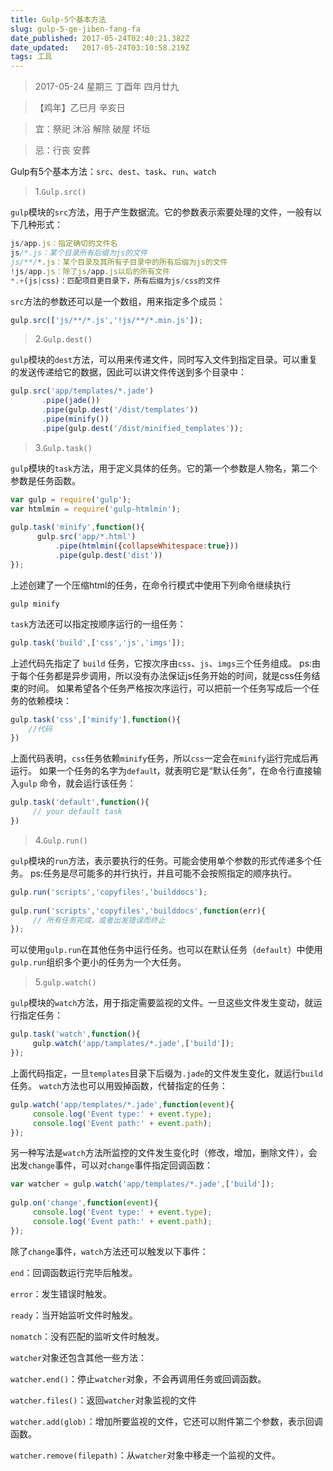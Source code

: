 ```yaml
---
title: Gulp-5个基本方法
slug: gulp-5-ge-jiben-fang-fa
date_published: 2017-05-24T02:40:21.382Z
date_updated:   2017-05-24T03:10:58.219Z
tags: 工具
---
```


> 2017-05-24 星期三 丁酉年 四月廿九

> 【鸡年】乙巳月 辛亥日

> 宜：祭祀 沐浴 解除 破屋 坏垣

> 忌：行丧 安葬

Gulp有5个基本方法：`src`、`dest`、`task`、`run`、`watch`

> 1.`Gulp.src()`

`gulp`模块的`src`方法，用于产生数据流。它的参数表示索要处理的文件，一般有以下几种形式：

```js
js/app.js：指定确切的文件名
js/*.js：某个目录所有后缀为js的文件
js/**/*.js：某个目录及其所有子目录中的所有后缀为js的文件
!js/app.js：除了js/app.js以后的所有文件
*.+(js|css)：匹配项目更目录下，所有后缀为js/css的文件
```

`src`方法的参数还可以是一个数组，用来指定多个成员：

```js
gulp.src(['js/**/*.js','!js/**/*.min.js']);
```

> 2.`Gulp.dest()`

`gulp`模块的`dest`方法，可以用来传递文件，同时写入文件到指定目录。可以重复的发送传递给它的数据，因此可以讲文件传送到多个目录中：

```js
gulp.src('app/templates/*.jade')
       .pipe(jade())
       .pipe(gulp.dest('/dist/templates'))
       .pipe(minify())
       .pipe(gulp.dest('/dist/minified_templates'));
```

> 3.`Gulp.task()`

`gulp`模块的`task`方法，用于定义具体的任务。它的第一个参数是人物名，第二个参数是任务函数。

```js
var gulp = require('gulp');
var htmlmin = require('gulp-htmlmin');
 
gulp.task('minify',function(){
      gulp.src('app/*.html')
          .pipe(htmlmin({collapseWhitespace:true}))
          .pipe(gulp.dest('dist'))
});
```

上述创建了一个压缩html的任务，在命令行模式中使用下列命令继续执行

```shell
gulp minify
```

`task`方法还可以指定按顺序运行的一组任务：

```js
gulp.task('build',['css','js','imgs']);
```

上述代码先指定了 `build` 任务，它按次序由`css`、`js`、`imgs`三个任务组成。
ps:由于每个任务都是异步调用，所以没有办法保证js任务开始的时间，就是css任务结束的时间。
如果希望各个任务严格按次序运行，可以把前一个任务写成后一个任务的依赖模块：

```js
gulp.task('css',['minify'],function(){
    //代码
})
```

上面代码表明，`css`任务依赖`minify`任务，所以`css`一定会在`minify`运行完成后再运行。
如果一个任务的名字为`defaul`t，就表明它是“默认任务”，在命令行直接输入`gulp`
命令，就会运行该任务：

```js
gulp.task('default',function(){
     // your default task
})
```

> 4.`Gulp.run()`

`gulp`模块的`run`方法，表示要执行的任务。可能会使用单个参数的形式传递多个任务。
ps:任务是尽可能多的并行执行，并且可能不会按照指定的顺序执行。

```js
gulp.run('scripts','copyfiles','builddocs');
 
gulp.run('scripts','copyfiles','builddocs',function(err){
     // 所有任务完成，或者出发错误而终止
});
```

可以使用`gulp.run`在其他任务中运行任务。也可以在默认任务（`default`）中使用`gulp.run`组织多个更小的任务为一个大任务。

> 5.`gulp.watch()`

`gulp`模块的`watch`方法，用于指定需要监视的文件。一旦这些文件发生变动，就运行指定任务：

```js
gulp.task('watch',function(){
     gulp.watch('app/tamplates/*.jade',['build']);
});
```

上面代码指定，一旦`templates`目录下后缀为`.jade`的文件发生变化，就运行`build`任务。
`watch`方法也可以用毁掉函数，代替指定的任务：

```js
gulp.watch('app/templates/*.jade',function(event){
     console.log('Event type:' + event.type);
     console.log('Event path:' + event.path);
});
```

另一种写法是`watch`方法所监控的文件发生变化时（修改，增加，删除文件），会出发`change`事件，可以对`change`事件指定回调函数：

```js
var watcher = gulp.watch('app/templates/*.jade',['build']);
 
gulp.on('change',function(event){
     console.log('Event type:' + event.type);
     console.log('Event path:' + event.path);
});
```

除了`change`事件，`watch`方法还可以触发以下事件：


`end`：回调函数运行完毕后触发。

`error`：发生错误时触发。

`ready`：当开始监听文件时触发。

`nomatch`：没有匹配的监听文件时触发。

`watcher`对象还包含其他一些方法：

`watcher.end()`：停止`watcher`对象，不会再调用任务或回调函数。

`watcher.files()`：返回`watcher`对象监视的文件

`watcher.add(glob)`：增加所要监视的文件，它还可以附件第二个参数，表示回调函数。

`watcher.remove(filepath)`：从`watcher`对象中移走一个监视的文件。

